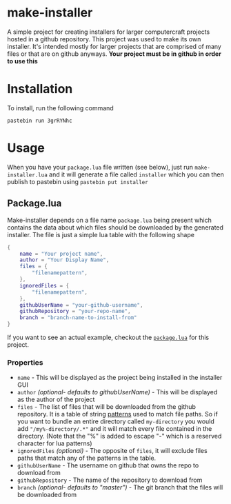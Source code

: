 # make-installer

A simple project for creating installers for larger computercraft projects hosted in a github repository. This project was used to make its own installer. It's intended mostly for larger projects that are comprised of many files or that are on github anyways. **Your project must be in github in order to use this**

# Installation

To install, run the following command

`pastebin run 3grRYNhc`

# Usage

When you have your `package.lua` file written (see below), just run `make-installer.lua` and it will generate a file called `installer` which you can then publish to pastebin using `pastebin put installer`

## Package.lua

Make-installer depends on a file name `package.lua` being present which contains the data about which files should be downloaded by the generated installer. The file is just a simple lua table with the following shape

```lua
{
	name = "Your project name",
	author = "Your Display Name",
	files = {
		"filenamepattern",
	},
	ignoredFiles = {
		"filenamepattern",
	},
	githubUserName = "your-github-username",
	githubRepository = "your-repo-name",
	branch = "branch-name-to-install-from"
}
```

If you want to see an actual example, checkout the [`package.lua`](./package.lua) for this project.

### Properties

* `name` - This will be displayed as the project being installed in the installer GUI
* `author` *(optional- defaults to githubUserName)* - This will be displayed as the author of the project
* `files` - The list of files that will be downloaded from the github repository. It is a table of string [patterns](https://www.lua.org/pil/20.2.html) used to match file paths. So if you want to bundle an entire directory called `my-directory` you would add `"/my%-directory/.*"` and it will match every file contained in the directory. (Note that the "%" is added to escape "-" which is a reserved character for lua patterns)
* `ignoredFiles` *(optional)* - The opposite of `files`, it will exclude files paths that match any of the patterns in the table.
* `githubUserName` - The username on github that owns the repo to download from
* `githubRepository` - The name of the repository to download from
* `branch` *(optional- defaults to "master")* - The git branch that the files will be downloaded from
